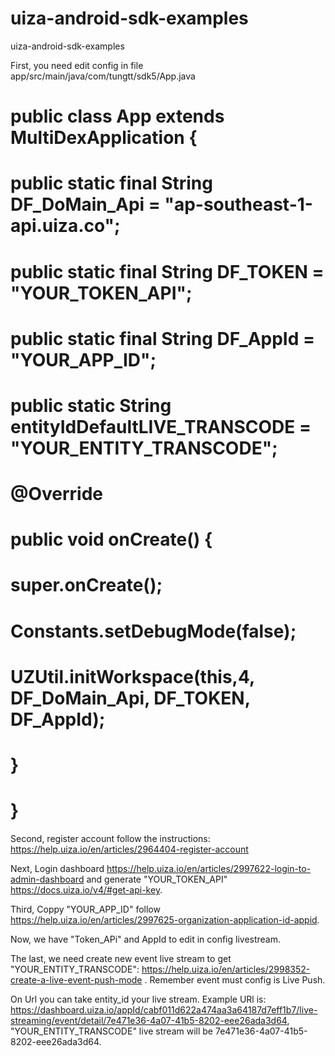 # uiza-android-sdk-examples
uiza-android-sdk-examples

First, you need edit config in file app/src/main/java/com/tungtt/sdk5/App.java

# public class App extends MultiDexApplication {
#    public static final String DF_DoMain_Api = "ap-southeast-1-api.uiza.co";
#    public static final String DF_TOKEN = "YOUR_TOKEN_API";
#   public static final String DF_AppId = "YOUR_APP_ID";
#    public static String entityIdDefaultLIVE_TRANSCODE = "YOUR_ENTITY_TRANSCODE";
#
#    @Override
#    public void onCreate() {
#        super.onCreate();
#        Constants.setDebugMode(false);
#        UZUtil.initWorkspace(this,4, DF_DoMain_Api, DF_TOKEN, DF_AppId);
#    }
# }

Second, register account follow the instructions: https://help.uiza.io/en/articles/2964404-register-account

Next, Login dashboard https://help.uiza.io/en/articles/2997622-login-to-admin-dashboard and generate "YOUR_TOKEN_API" https://docs.uiza.io/v4/#get-api-key.

Third, Coppy "YOUR_APP_ID" follow https://help.uiza.io/en/articles/2997625-organization-application-id-appid.

Now, we have "Token_APi" and AppId to edit in config livestream.

The last, we need create new event live stream to get "YOUR_ENTITY_TRANSCODE": https://help.uiza.io/en/articles/2998352-create-a-live-event-push-mode . Remember event must config is Live Push. 

On Url you can take entity_id your live stream. Example URl is: https://dashboard.uiza.io/appId/cabf011d622a474aa3a64187d7eff1b7/live-streaming/event/detail/7e471e36-4a07-41b5-8202-eee26ada3d64, "YOUR_ENTITY_TRANSCODE" live stream will be 7e471e36-4a07-41b5-8202-eee26ada3d64. 